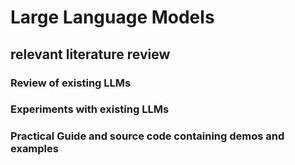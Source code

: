 # Large Language Models

## relevant literature review

### Review of existing LLMs

### Experiments with existing LLMs

### Practical Guide and source code containing demos and examples
